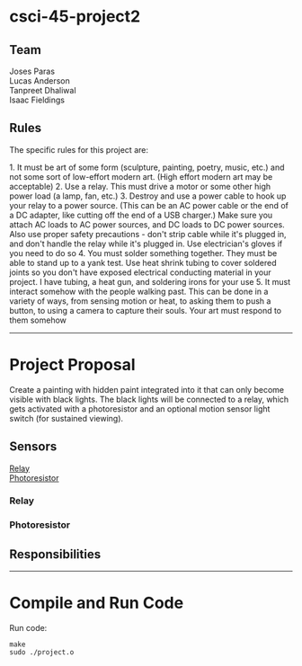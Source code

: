 # csci-45-project2

## Team ##
Joses Paras <br />
Lucas Anderson <br />
Tanpreet Dhaliwal <br />
Isaac Fieldings

## Rules ##
<p>The specific rules for this project are:</p>
1. It must be art of some form (sculpture, painting, poetry, music, etc.) and not some sort of low-effort modern art. (High effort modern art may be acceptable)
2. Use a relay. This must drive a motor or some other high power load (a lamp, fan, etc.)
3. Destroy and use a power cable to hook up your relay to a power source. (This can be an AC power cable or the end of a DC adapter, like cutting off the end of a USB charger.) Make sure you attach AC loads to AC power sources, and DC loads to DC power sources. Also use proper safety precautions - don't strip cable while it's plugged in, and don't handle the relay while it's plugged in. Use electrician's gloves if you need to do so
4. You must solder something together. They must be able to stand up to a yank test. Use heat shrink tubing to cover soldered joints so you don't have exposed electrical conducting material in your project. I have tubing, a heat gun, and soldering irons for your use
5. It must interact somehow with the people walking past. This can be done in a variety of ways, from sensing motion or heat, to asking them to push a button, to using a camera to capture their souls. Your art must respond to them somehow

- - - -
# Project Proposal #
Create a painting with hidden paint integrated into it that can only become visible with black lights.  The black lights will be connected to a relay, which gets activated with a photoresistor and an optional motion sensor light switch (for sustained viewing).

## Sensors ##
[Relay](https://www.sunfounder.com/learn/sensor-kit-v2-0-for-raspberry-pi-b-plus/lesson-4-relay-module-sensor-kit-v2-0-for-b-plus.html) <br />
[Photoresistor](https://www.sunfounder.com/learn/sensor-kit-v2-0-for-raspberry-pi-b-plus/lesson-20-photoresistor-module-sensor-kit-v2-0-for-b-plus.html) <br />

### Relay ###
### Photoresistor ###

## Responsibilities ##


- - - -
# Compile and Run Code #
Run code: <br />
```
make
sudo ./project.o
```
